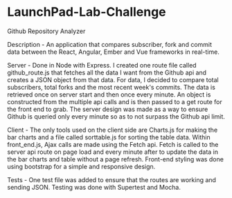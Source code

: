 # LaunchPad-Lab-Challenge
Github Repository Analyzer

Description - An application that compares subscriber, fork and commit data between the React, Angular, Ember and Vue frameworks in real-time.

Server - Done in Node with Express. I created one route file called github_route.js that fetches all the data I want from the Github api and creates a JSON object from that data. For data, I decided to compare total subscribers, total forks and the most recent week's commits. The data is retrieved once on server start and then once every minute. An object is constructed from the multiple api calls and is then passed to a get route for the front end to grab. The server design was made as a way to ensure Github is queried only every minute so as to not surpass the Github api limit.

Client - The only tools used on the client side are Charts.js for making the bar charts and a file called sorttable.js for sorting the table data. Within front_end.js, Ajax calls are made using the Fetch api. Fetch is called to the server api route on page load and every minute after to update the data in the bar charts and table without a page refresh. Front-end styling was done using bootstrap for a simple and responsive design.

Tests - One test file was added to ensure that the routes are working and sending JSON. Testing was done with Supertest and Mocha.


